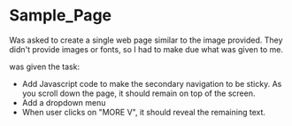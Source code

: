 # Sample_Page

Was asked to create a single web page similar to the image provided. They didn't provide images or fonts,
so I had to make due what was given to me. 

was given the task:
* Add Javascript code to make the secondary navigation to be sticky. As you scroll down the page, it should remain on top of the screen.
* Add a dropdown menu
* When user clicks on "MORE V", it should reveal the remaining text. 
